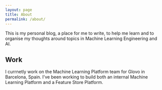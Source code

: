 ```yaml
---
layout: page
title: About
permalink: /about/
---
```


This is my personal blog, a place for me to write, to help me learn and to organise my thoughts around topics in Machine Learning Engineering and AI. 


## Work

I currnetly work on the Machine Learning Platform team for Glovo in Barcelona, Spain. I've been working to build both an internal Machine Learning Platform and a Feature Store Platform.
